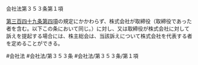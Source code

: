 会社法第３５３条第１項

[第三百四十九条第四項](会社法＿＿＿＿第３４９条第４項)の規定にかかわらず、株式会社が取締役（取締役であった者を含む。以下この条において同じ。）に対し、又は取締役が株式会社に対して訴えを提起する場合には、株主総会は、当該訴えについて株式会社を代表する者を定めることができる。

#会社法
#会社法/第３５３条
#会社法/第３５３条/第１項
